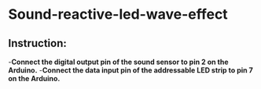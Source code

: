 # Sound-reactive-led-wave-effect
## Instruction:
  -**Connect the digital output pin of the sound sensor to pin 2 on the Arduino.**
  -**Connect the data input pin of the addressable LED strip to pin 7 on the Arduino.**
